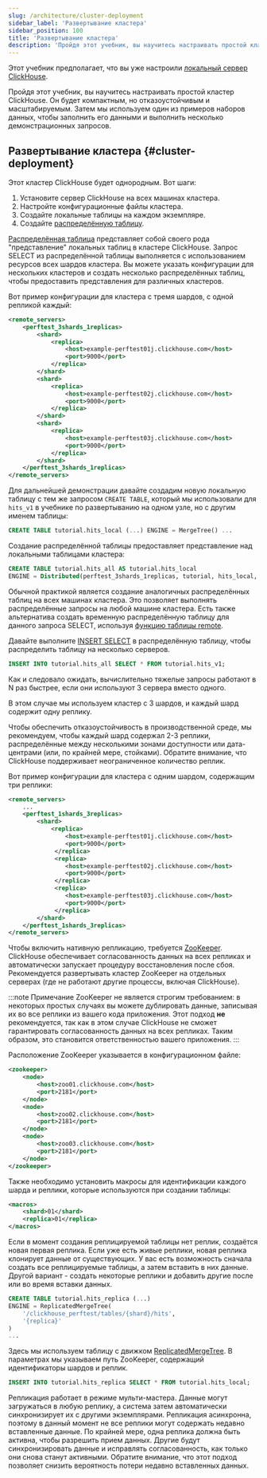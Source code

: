 ```yaml
---
slug: /architecture/cluster-deployment
sidebar_label: 'Развертывание кластера'
sidebar_position: 100
title: 'Развертывание кластера'
description: 'Пройдя этот учебник, вы научитесь настраивать простой кластер ClickHouse.'
---
```


Этот учебник предполагает, что вы уже настроили [локальный сервер ClickHouse](../getting-started/install.md).

Пройдя этот учебник, вы научитесь настраивать простой кластер ClickHouse. Он будет компактным, но отказоустойчивым и масштабируемым. Затем мы используем один из примеров наборов данных, чтобы заполнить его данными и выполнить несколько демонстрационных запросов.

## Развертывание кластера {#cluster-deployment}

Этот кластер ClickHouse будет однородным. Вот шаги:

1.  Установите сервер ClickHouse на всех машинах кластера.
2.  Настройте конфигурационные файлы кластера.
3.  Создайте локальные таблицы на каждом экземпляре.
4.  Создайте [распределённую таблицу](../engines/table-engines/special/distributed.md).

[Распределённая таблица](../engines/table-engines/special/distributed.md) представляет собой своего рода "представление" локальных таблиц в кластере ClickHouse. Запрос SELECT из распределённой таблицы выполняется с использованием ресурсов всех шардов кластера. Вы можете указать конфигурации для нескольких кластеров и создать несколько распределённых таблиц, чтобы предоставить представления для различных кластеров.

Вот пример конфигурации для кластера с тремя шардов, с одной репликой каждый:

```xml
<remote_servers>
    <perftest_3shards_1replicas>
        <shard>
            <replica>
                <host>example-perftest01j.clickhouse.com</host>
                <port>9000</port>
            </replica>
        </shard>
        <shard>
            <replica>
                <host>example-perftest02j.clickhouse.com</host>
                <port>9000</port>
            </replica>
        </shard>
        <shard>
            <replica>
                <host>example-perftest03j.clickhouse.com</host>
                <port>9000</port>
            </replica>
        </shard>
    </perftest_3shards_1replicas>
</remote_servers>
```

Для дальнейшей демонстрации давайте создадим новую локальную таблицу с тем же запросом `CREATE TABLE`, который мы использовали для `hits_v1` в учебнике по развертыванию на одном узле, но с другим именем таблицы:

```sql
CREATE TABLE tutorial.hits_local (...) ENGINE = MergeTree() ...
```

Создание распределённой таблицы предоставляет представление над локальными таблицами кластера:

```sql
CREATE TABLE tutorial.hits_all AS tutorial.hits_local
ENGINE = Distributed(perftest_3shards_1replicas, tutorial, hits_local, rand());
```

Обычной практикой является создание аналогичных распределённых таблиц на всех машинах кластера. Это позволяет выполнять распределённые запросы на любой машине кластера. Есть также альтернатива создать временную распределённую таблицу для данного запроса SELECT, используя [функцию таблицы remote](../sql-reference/table-functions/remote.md).

Давайте выполните [INSERT SELECT](../sql-reference/statements/insert-into.md) в распределённую таблицу, чтобы распределить таблицу на несколько серверов.

```sql
INSERT INTO tutorial.hits_all SELECT * FROM tutorial.hits_v1;
```

Как и следовало ожидать, вычислительно тяжелые запросы работают в N раз быстрее, если они используют 3 сервера вместо одного.

В этом случае мы используем кластер с 3 шардов, и каждый шард содержит одну реплику.

Чтобы обеспечить отказоустойчивость в производственной среде, мы рекомендуем, чтобы каждый шард содержал 2-3 реплики, распределённые между несколькими зонами доступности или дата-центрами (или, по крайней мере, стойками). Обратите внимание, что ClickHouse поддерживает неограниченное количество реплик.

Вот пример конфигурации для кластера с одним шардом, содержащим три реплики:

```xml
<remote_servers>
    ...
    <perftest_1shards_3replicas>
        <shard>
            <replica>
                <host>example-perftest01j.clickhouse.com</host>
                <port>9000</port>
             </replica>
             <replica>
                <host>example-perftest02j.clickhouse.com</host>
                <port>9000</port>
             </replica>
             <replica>
                <host>example-perftest03j.clickhouse.com</host>
                <port>9000</port>
             </replica>
        </shard>
    </perftest_1shards_3replicas>
</remote_servers>
```

Чтобы включить нативную репликацию, требуется [ZooKeeper](http://zookeeper.apache.org). ClickHouse обеспечивает согласованность данных на всех репликах и автоматически запускает процедуру восстановления после сбоя. Рекомендуется развертывать кластер ZooKeeper на отдельных серверах (где не работают другие процессы, включая ClickHouse).

:::note Примечание
ZooKeeper не является строгим требованием: в некоторых простых случаях вы можете дублировать данные, записывая их во все реплики из вашего кода приложения. Этот подход **не** рекомендуется, так как в этом случае ClickHouse не сможет гарантировать согласованность данных на всех репликах. Таким образом, это становится ответственностью вашего приложения.
:::

Расположение ZooKeeper указывается в конфигурационном файле:

```xml
<zookeeper>
    <node>
        <host>zoo01.clickhouse.com</host>
        <port>2181</port>
    </node>
    <node>
        <host>zoo02.clickhouse.com</host>
        <port>2181</port>
    </node>
    <node>
        <host>zoo03.clickhouse.com</host>
        <port>2181</port>
    </node>
</zookeeper>
```

Также необходимо установить макросы для идентификации каждого шарда и реплики, которые используются при создании таблицы:

```xml
<macros>
    <shard>01</shard>
    <replica>01</replica>
</macros>
```

Если в момент создания реплицируемой таблицы нет реплик, создаётся новая первая реплика. Если уже есть живые реплики, новая реплика клонирует данные от существующих. У вас есть возможность сначала создать все реплицируемые таблицы, а затем вставить в них данные. Другой вариант - создать некоторые реплики и добавить другие после или во время вставки данных.

```sql
CREATE TABLE tutorial.hits_replica (...)
ENGINE = ReplicatedMergeTree(
    '/clickhouse_perftest/tables/{shard}/hits',
    '{replica}'
)
...
```

Здесь мы используем таблицу с движком [ReplicatedMergeTree](../engines/table-engines/mergetree-family/replication.md). В параметрах мы указываем путь ZooKeeper, содержащий идентификаторы шардов и реплик.

```sql
INSERT INTO tutorial.hits_replica SELECT * FROM tutorial.hits_local;
```

Репликация работает в режиме мульти-мастера. Данные могут загружаться в любую реплику, а система затем автоматически синхронизирует их с другими экземплярами. Репликация асинхронна, поэтому в данный момент не все реплики могут содержать недавно вставленные данные. По крайней мере, одна реплика должна быть активна, чтобы разрешить прием данных. Другие будут синхронизировать данные и исправлять согласованность, как только они снова станут активными. Обратите внимание, что этот подход позволяет снизить вероятность потери недавно вставленных данных.
